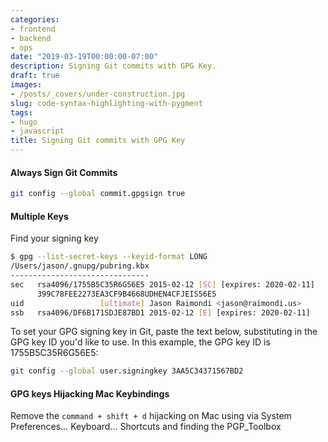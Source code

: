 ```yaml
---
categories:
- frontend
- backend
- ops
date: "2019-03-19T00:00:00-07:00"
description: Signing Git commits with GPG Key.
draft: true
images: 
- /posts/_covers/under-construction.jpg
slug: code-syntax-highlighting-with-pygment
tags:
- hugo
- javascript
title: Signing Git commits with GPG Key
---
```


#### Always Sign Git Commits

```bash
git config --global commit.gpgsign true
```

#### Multiple Keys

Find your signing key

```bash
$ gpg --list-secret-keys --keyid-format LONG
/Users/jason/.gnupg/pubring.kbx
-------------------------------
sec   rsa4096/1755B5C35R6G56E5 2015-02-12 [SC] [expires: 2020-02-11]
      399C78FEE2273EA3CF9B4668UDHEN4CFJEIS56E5
uid                 [ultimate] Jason Raimondi <jason@raimondi.us>
ssb   rsa4096/DF6B171SDJE87BD1 2015-02-12 [E] [expires: 2020-02-11]
```

To set your GPG signing key in Git, paste the text below, substituting in the GPG key ID you'd like to use. In this example, the GPG key ID is 1755B5C35R6G56E5:

```bash
git config --global user.signingkey 3AA5C34371567BD2
```

#### GPG keys Hijacking Mac Keybindings

Remove the `command + shift + d` hijacking on Mac using via System Preferences… Keyboard… Shortcuts and finding the PGP_Toolbox
